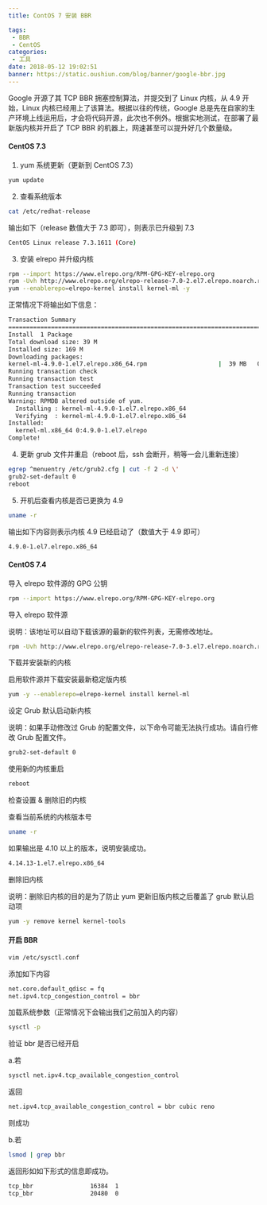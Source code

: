 ```yaml
---
title: ContOS 7 安装 BBR

tags:
 - BBR
 - CentOS
categories:
 - 工具
date: 2018-05-12 19:02:51
banner: https://static.oushiun.com/blog/banner/google-bbr.jpg
---
```


Google 开源了其 TCP BBR 拥塞控制算法，并提交到了 Linux 内核，从 4.9 开始，Linux 内核已经用上了该算法。根据以往的传统，Google 总是先在自家的生产环境上线运用后，才会将代码开源，此次也不例外。根据实地测试，在部署了最新版内核并开启了 TCP BBR 的机器上，网速甚至可以提升好几个数量级。

<!-- more -->

#### CentOS 7.3

1.  yum 系统更新（更新到 CentOS 7.3）

```bash
yum update
```

2.  查看系统版本

```bash
cat /etc/redhat-release
```

输出如下（release 数值大于 7.3 即可），则表示已升级到 7.3

```bash
CentOS Linux release 7.3.1611 (Core)
```

3.  安装 elrepo 并升级内核

```bash
rpm --import https://www.elrepo.org/RPM-GPG-KEY-elrepo.org
rpm -Uvh http://www.elrepo.org/elrepo-release-7.0-2.el7.elrepo.noarch.rpm
yum --enablerepo=elrepo-kernel install kernel-ml -y
```

正常情况下将输出如下信息：

```bash
Transaction Summary
================================================================================
Install  1 Package
Total download size: 39 M
Installed size: 169 M
Downloading packages:
kernel-ml-4.9.0-1.el7.elrepo.x86_64.rpm                    |  39 MB   00:00
Running transaction check
Running transaction test
Transaction test succeeded
Running transaction
Warning: RPMDB altered outside of yum.
  Installing : kernel-ml-4.9.0-1.el7.elrepo.x86_64                          1/1
  Verifying  : kernel-ml-4.9.0-1.el7.elrepo.x86_64                          1/1
Installed:
  kernel-ml.x86_64 0:4.9.0-1.el7.elrepo
Complete!
```

4.  更新 grub 文件并重启（reboot 后，ssh 会断开，稍等一会儿重新连接）

```bash
egrep ^menuentry /etc/grub2.cfg | cut -f 2 -d \'
grub2-set-default 0
reboot
```

5.  开机后查看内核是否已更换为 4.9

```bash
uname -r
```

输出如下内容则表示内核 4.9 已经启动了（数值大于 4.9 即可）

```bash
4.9.0-1.el7.elrepo.x86_64
```

#### CentOS 7.4

导入 elrepo 软件源的 GPG 公钥

```bash
rpm --import https://www.elrepo.org/RPM-GPG-KEY-elrepo.org
```

导入 elrepo 软件源

说明：该地址可以自动下载该源的最新的软件列表，无需修改地址。

```bash
rpm -Uvh http://www.elrepo.org/elrepo-release-7.0-3.el7.elrepo.noarch.rpm
```

下载并安装新的内核

启用软件源并下载安装最新稳定版内核

```bash
yum -y --enablerepo=elrepo-kernel install kernel-ml
```

设定 Grub 默认启动新内核

说明：如果手动修改过 Grub 的配置文件，以下命令可能无法执行成功。请自行修改 Grub 配置文件。

```bash
grub2-set-default 0
```

使用新的内核重启

```bash
reboot
```

检查设置 & 删除旧的内核

查看当前系统的内核版本号

```bash
uname -r
```

如果输出是 4.10 以上的版本，说明安装成功。

```bash
4.14.13-1.el7.elrepo.x86_64
```

删除旧内核

说明：删除旧内核的目的是为了防止 yum 更新旧版内核之后覆盖了 grub 默认启动项

```bash
yum -y remove kernel kernel-tools
```

#### 开启 BBR

```bash
vim /etc/sysctl.conf
```

添加如下内容

```bash
net.core.default_qdisc = fq
net.ipv4.tcp_congestion_control = bbr
```

加载系统参数（正常情况下会输出我们之前加入的内容）

```bash
sysctl -p
```

验证 bbr 是否已经开启

a.若

```bash
sysctl net.ipv4.tcp_available_congestion_control
```

返回

```bash
net.ipv4.tcp_available_congestion_control = bbr cubic reno
```

则成功

b.若

```bash
lsmod | grep bbr
```

返回形如如下形式的信息即成功。

```bash
tcp_bbr                16384  1
tcp_bbr                20480  0
```
